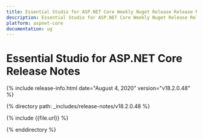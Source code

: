 ```yaml
---
title: Essential Studio for ASP.NET Core Weekly Nuget Release Release Notes  
description: Essential Studio for ASP.NET Core Weekly Nuget Release Release Notes  
platform: aspnet-core
documentation: ug
---
```


# Essential Studio for ASP.NET Core  Release Notes  

{% include release-info.html date="August 4, 2020"  version="v18.2.0.48" %} 


{% directory path: _includes/release-notes/v18.2.0.48 %}

{% include {{file.url}} %}

{% enddirectory %}